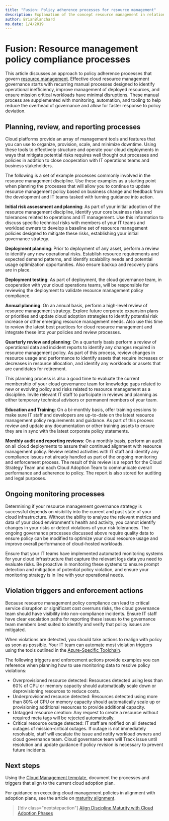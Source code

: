 ```yaml
---
title: "Fusion: Policy adherence processes for resource management"
description: Explanation of the concept resource management in relation to cloud governance processes
author: BrianBlanchard
ms.date: 1/4/2019
---
```


# Fusion: Resource management policy compliance processes

This article discusses an approach to policy adherence processes that govern [resource management](./overview.md). Effective cloud resource management governance starts with recurring manual processes designed to identify operational inefficiency, improve management of deployed resources, and ensure mission critical workloads have minimal disruptions. These manual process are supplemented with monitoring, automation, and tooling to help reduce the overhead of governance and allow for faster response to policy deviation.

## Planning, review, and reporting processes

Cloud platforms provide an array of management tools and features that you can use to organize, provision, scale, and minimize downtime. Using these tools to effectively structure and operate your cloud deployments in ways that mitigate potential risks requires well thought out processes and policies in addition to close cooperation with IT operations teams and business stakeholders.

The following is a set of example processes commonly involved in the resource management discipline. Use these examples as a starting point when planning the processes that will allow you to continue to update resource management policy based on business change and feedback from the development and IT teams tasked with turning guidance into action.

**Initial risk assessment and planning**: As part of your initial adoption of the resource management discipline, identify your core business risks and tolerances related to operations and IT management. Use this information to discuss specific technical risks with members of your IT teams and workload owners to develop a baseline set of resource management policies designed to mitigate these risks, establishing your initial governance strategy. 

**Deployment planning**: Prior to deployment of any asset, perform a review to identify any new operational risks. Establish  resource requirements and expected demand patterns, and identify scalability needs and potential usage optimization opportunities. Also ensure backup and recovery plans are in place.

**Deployment testing**: As part of deployment, the cloud governance team, in cooperation with your cloud operations teams, will be responsible for reviewing the deployment to validate resource management policy compliance.

**Annual planning**: On an annual basis, perform a high-level review of resource management strategy. Explore future corporate expansion plans or priorities and update cloud adoption strategies to identify potential risk increase or other emerging resource management needs. Also use this time to review the latest best practices for cloud resource management and integrate these into your policies and review processes.

**Quarterly review and planning**: On a quarterly basis perform a review of operational data and incident reports to identify any changes required in resource management policy. As part of this process, review changes in resource usage and performance to identify assets that require increases or decreases in resource allocation, and identify any workloads or assets that are candidates for retirement.

This planning process is also a good time to evaluate the current membership of your cloud governance team for knowledge gaps related to new or evolving policy and risks related to resource management as a discipline. Invite relevant IT staff to participate in reviews and planning as either temporary technical advisors or permanent members of your team.

**Education and Training**: On a bi-monthly basis, offer training sessions to make sure IT staff and developers are up-to-date on the latest resource management policy requirements and guidance. As part of this process review and update any documentation or other training assets to ensure they are in sync with the latest corporate policy statements.

**Monthly audit and reporting reviews**: On a monthly basis, perform an audit on all cloud deployments to assure their continued alignment with resource management policy. Review related activities with IT staff and identify any compliance issues not already handled as part of the ongoing monitoring and enforcement process. The result of this review is a report for the Cloud Strategy Team and each Cloud Adoption Team to communicate overall performance and adherence to policy. The report is also stored for auditing and legal purposes.

## Ongoing monitoring processes

Determining if your resource management governance strategy is successful depends on visibility into the current and past state of your cloud infrastructure. Without the ability to analyze the relevant metrics and data of your cloud environment's health and activity, you cannot identify changes in your risks or detect violations of your risk tolerances. The ongoing governance processes discussed above require quality data to ensure policy can be modified to optimize your cloud resource usage and improve overall performance of cloud-hosted workloads.

Ensure that your IT teams have implemented automated monitoring systems for your cloud infrastructure that capture the relevant logs data you need to evaluate risks. Be proactive in monitoring these systems to ensure prompt detection and mitigation of potential policy violation, and ensure your monitoring strategy is in line with your operational needs.

## Violation triggers and enforcement actions

Because resource management policy compliance can lead to critical service disruption or significant cost overruns risks, the cloud governance team should have visibility into non-compliance incidents. Ensure IT staff have clear escalation paths for reporting these issues to the governance team members best suited to identify and verify that policy issues are mitigated.  

When violations are detected, you should take actions to realign with policy as soon as possible. Your IT team can automate most violation triggers using the tools outlined in the [Azure-Specific Toolchain](toolchain.md).

The following triggers and enforcement actions provide examples you can reference when planning how to use monitoring data to resolve policy violations:

- Overprovisioned resource detected: Resources detected using less than 60% of CPU or memory capacity should automatically scale down or deprovisioning resources to reduce costs.
- Underprovisioned resource detected: Resources detected using more than 80% of CPU or memory capacity should automatically scale up or provisioning additional resources to provide additional capacity. 
- Untagged resource creation: Any request to create a resource without required meta tags will be rejected automatically. 
- Critical resource outage detected:  IT staff are notified on all detected outages of mission-critical outages. If outage is not immediately resolvable, staff will escalate the issue and notify workload owners and cloud governance team. Cloud governance team will Track issue until resolution and update guidance if policy revision is necessary to prevent future incidents.


## Next steps

Using the [Cloud Management template](./template.md), document the processes and triggers that align to the current cloud adoption plan.

For guidance on executing cloud management policies in alignment with adoption plans, see the article on [maturity alignment](maturity-adoption-alignment.md).

> [!div class="nextstepaction"]
> [Align Discipline Maturity with Cloud Adoption Phases](./maturity-adoption-alignment.md)
